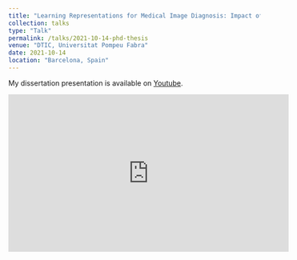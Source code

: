 ```yaml
---
title: "Learning Representations for Medical Image Diagnosis: Impact of Curriculum Training and Architectural Design"
collection: talks
type: "Talk"
permalink: /talks/2021-10-14-phd-thesis
venue: "DTIC, Universitat Pompeu Fabra"
date: 2021-10-14
location: "Barcelona, Spain"
---
```


My dissertation presentation is available on [Youtube](https://www.youtube.com/watch?v=RvlRW6g_7Co&ab_channel=AmeliaJim%C3%A9nezS%C3%A1nchez).

<iframe allow="accelerometer; autoplay; clipboard-write; encrypted-media; gyroscope; picture-in-picture" allowfullscreen="" frameborder="0" height="315" src="https://www.youtube.com/embed/RvlRW6g_7Co" title="YouTube video player" width="560"></iframe>